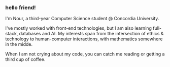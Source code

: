 ### hello friend!

I'm Nour, a third-year Computer Science student @ Concordia University.

I've mostly worked with front-end technologies, but I am also learning full-stack, databases and AI. My interests span from the intersection of ethics & technology to human-computer interactions, with mathematics somewhere in the midde.

When I am not crying about my code, you can catch me reading or getting a third cup of coffee.


<!--
**sfnour/sfnour** is a ✨ _special_ ✨ repository because its `README.md` (this file) appears on your GitHub profile.

Here are some ideas to get you started:

- 🔭 I’m currently working on ...
- 🌱 I’m currently learning ...
- 👯 I’m looking to collaborate on ...
- 🤔 I’m looking for help with ...
- 💬 Ask me about ...
- 📫 How to reach me: ...
- 😄 Pronouns: ...
- ⚡ Fun fact: ...
-->
